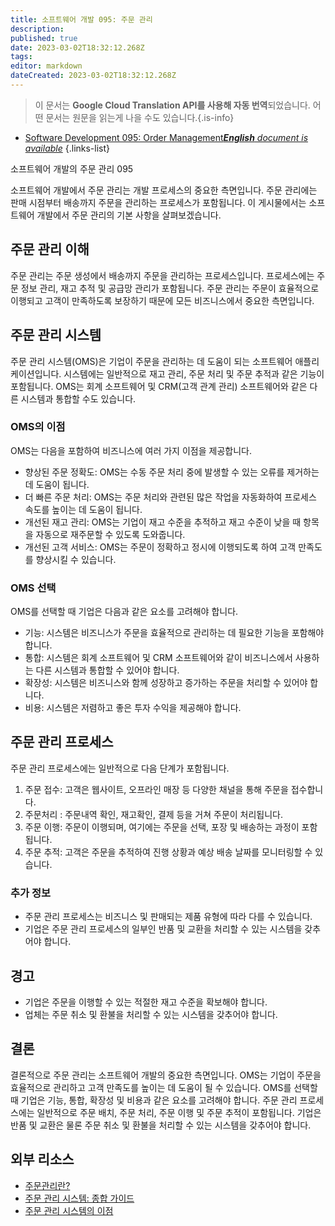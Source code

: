 ```yaml
---
title: 소프트웨어 개발 095: 주문 관리
description: 
published: true
date: 2023-03-02T18:32:12.268Z
tags: 
editor: markdown
dateCreated: 2023-03-02T18:32:12.268Z
---
```


> 이 문서는 **Google Cloud Translation API를 사용해 자동 번역**되었습니다.
어떤 문서는 원문을 읽는게 나을 수도 있습니다.{.is-info}



- [Software Development 095: Order Management***English** document is available*](/en/Knowledge-base/Software-Development/Learning/software-development-095-order-management)
{.links-list}


소프트웨어 개발의 주문 관리 095

소프트웨어 개발에서 주문 관리는 개발 프로세스의 중요한 측면입니다. 주문 관리에는 판매 시점부터 배송까지 주문을 관리하는 프로세스가 포함됩니다. 이 게시물에서는 소프트웨어 개발에서 주문 관리의 기본 사항을 살펴보겠습니다.

## 주문 관리 이해

주문 관리는 주문 생성에서 배송까지 주문을 관리하는 프로세스입니다. 프로세스에는 주문 정보 관리, 재고 추적 및 공급망 관리가 포함됩니다. 주문 관리는 주문이 효율적으로 이행되고 고객이 만족하도록 보장하기 때문에 모든 비즈니스에서 중요한 측면입니다.

## 주문 관리 시스템

주문 관리 시스템(OMS)은 기업이 주문을 관리하는 데 도움이 되는 소프트웨어 애플리케이션입니다. 시스템에는 일반적으로 재고 관리, 주문 처리 및 주문 추적과 같은 기능이 포함됩니다. OMS는 회계 소프트웨어 및 CRM(고객 관계 관리) 소프트웨어와 같은 다른 시스템과 통합할 수도 있습니다.

### OMS의 이점

OMS는 다음을 포함하여 비즈니스에 여러 가지 이점을 제공합니다.

- 향상된 주문 정확도: OMS는 수동 주문 처리 중에 발생할 수 있는 오류를 제거하는 데 도움이 됩니다.
- 더 빠른 주문 처리: OMS는 주문 처리와 관련된 많은 작업을 자동화하여 프로세스 속도를 높이는 데 도움이 됩니다.
- 개선된 재고 관리: OMS는 기업이 재고 수준을 추적하고 재고 수준이 낮을 때 항목을 자동으로 재주문할 수 있도록 도와줍니다.
- 개선된 고객 서비스: OMS는 주문이 정확하고 정시에 이행되도록 하여 고객 만족도를 향상시킬 수 있습니다.

### OMS 선택

OMS를 선택할 때 기업은 다음과 같은 요소를 고려해야 합니다.

- 기능: 시스템은 비즈니스가 주문을 효율적으로 관리하는 데 필요한 기능을 포함해야 합니다.
- 통합: 시스템은 회계 소프트웨어 및 CRM 소프트웨어와 같이 비즈니스에서 사용하는 다른 시스템과 통합할 수 있어야 합니다.
- 확장성: 시스템은 비즈니스와 함께 성장하고 증가하는 주문을 처리할 수 있어야 합니다.
- 비용: 시스템은 저렴하고 좋은 투자 수익을 제공해야 합니다.

## 주문 관리 프로세스

주문 관리 프로세스에는 일반적으로 다음 단계가 포함됩니다.

1. 주문 접수: 고객은 웹사이트, 오프라인 매장 등 다양한 채널을 통해 주문을 접수합니다.
2. 주문처리 : 주문내역 확인, 재고확인, 결제 등을 거쳐 주문이 처리됩니다.
3. 주문 이행: 주문이 이행되며, 여기에는 주문을 선택, 포장 및 배송하는 과정이 포함됩니다.
4. 주문 추적: 고객은 주문을 추적하여 진행 상황과 예상 배송 날짜를 모니터링할 수 있습니다.

### 추가 정보

- 주문 관리 프로세스는 비즈니스 및 판매되는 제품 유형에 따라 다를 수 있습니다.
- 기업은 주문 관리 프로세스의 일부인 반품 및 교환을 처리할 수 있는 시스템을 갖추어야 합니다.

## 경고

- 기업은 주문을 이행할 수 있는 적절한 재고 수준을 확보해야 합니다.
- 업체는 주문 취소 및 환불을 처리할 수 있는 시스템을 갖추어야 합니다.

## 결론

결론적으로 주문 관리는 소프트웨어 개발의 중요한 측면입니다. OMS는 기업이 주문을 효율적으로 관리하고 고객 만족도를 높이는 데 도움이 될 수 있습니다. OMS를 선택할 때 기업은 기능, 통합, 확장성 및 비용과 같은 요소를 고려해야 합니다. 주문 관리 프로세스에는 일반적으로 주문 배치, 주문 처리, 주문 이행 및 주문 추적이 포함됩니다. 기업은 반품 및 교환은 물론 주문 취소 및 환불을 처리할 수 있는 시스템을 갖추어야 합니다.

## 외부 리소스

- [주문관리란?](https://www.investopedia.com/terms/o/order-management.asp)
- [주문 관리 시스템: 종합 가이드](https://www.shipbob.com/blog/order-management-systems/)
- [주문 관리 시스템의 이점](https://www.saleswarp.com/blog/5-benefits-of-an-order-management-system/)